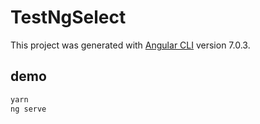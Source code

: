 # TestNgSelect

This project was generated with [Angular CLI](https://github.com/angular/angular-cli) version 7.0.3.

## demo

```bash
yarn
ng serve
```
